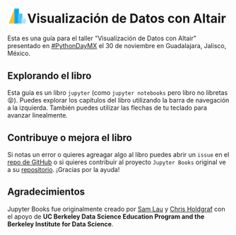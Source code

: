 # <img src="images/logos/altair-logo-light.png" width=45 style="vertical-align:sub" />Visualización de Datos con Altair 

Esta es una guía para el taller "Visualización de Datos con Altair" presentado en [#PythonDayMX](pythonday.mx) el 30 de noviembre en Guadalajara, Jalisco, México.

## Explorando el libro

Esta guía es un libro `jupyter` (como `jupyter notebooks` pero libro no libretas 😝).
Puedes explorar los capítulos del libro utilizando la barra de navegación a la izquierda. También puedes utilizar las flechas de tu teclado para avanzar linealmente. 

## Contribuye o mejora el libro

Si notas un error o quieres agreagar algo al libro puedes abrir un `issue` en el [repo de GitHub](https://github.com/chekos/visualizacion_de_datos_con_altair) o si quieres contribuir al proyecto `Jupyter Books` original ve a su [repositorio](https://github.com/choldgraf/jupyter-book). 
¡Gracias por la ayuda!

## Agradecimientos 

Jupyter Books fue originalmente creado por [Sam Lau][sam] y [Chris Holdgraf][chris]
con el apoyo de **UC Berkeley Data Science Education Program and the Berkeley
Institute for Data Science**.

[sam]: http://www.samlau.me/
[chris]: https://predictablynoisy.com
